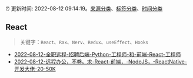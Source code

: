 :alarm_clock: 更新时间: 2022-08-12 09:14:19。[来源分类](../README.md)、[标签分类](../TAGS.md)、[时间分类](../TIMELINE.md)

## React


> 关键字：`React`、`Rax`、`Nerv`、`Redux`、`useEffect`、`Hooks`



- [2022-08-12-全职远程-招聘后端-Python-工程师-和-前端-React-工程师](https://www.v2ex.com/t/872449) 
- [2022-08-12-远程办公，不卷。求-React-前端，-NodeJS，-ReactNative-开发大佬-20-50K](https://www.v2ex.com/t/872448) 